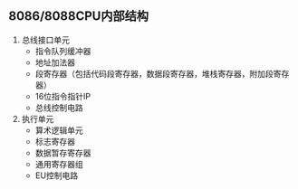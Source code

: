 ## 8086/8088CPU内部结构

1. 总线接口单元
   * 指令队列缓冲器
   * 地址加法器
   * 段寄存器（包括代码段寄存器，数据段寄存器，堆栈寄存器，附加段寄存器）
   * 16位指令指针IP
   * 总线控制电路
2. 执行单元
   * 算术逻辑单元
   * 标志寄存器
   * 数据暂存寄存器
   * 通用寄存器组
   * EU控制电路